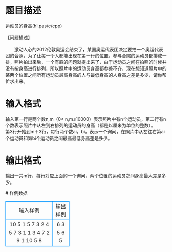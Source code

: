 # 

 
 # 题目描述 
<p>
运动员的身高(hl.pas/c/cpp)<br><br>【问题描述】<br><br>　　激动人心的2012伦敦奥运会结束了，某国奥运代表团决定要拍一个奥运代表团的合照，为了让每一个人都能出现在第一行的位置，参与合照的运动员都排成一排，照片拍出来后，一个有趣的问题就提出来了，由于运动员之间在拍照的时候并没有按身高进行排列，所以照片中的运动员身高都参差不齐，现在想知道照片中的某两个位置之间所有运动员最高身高的人与最低身高的人身高之差是多少，请你帮忙求出来。</p> 

 
 # 输入格式 
<p>
输入第一行是两个数n,m（0< n,m≤10000）表示照片中有n个运动员，第二行有n个数表示照片中从左到右排列的运动员的身高（都是以厘米为单位的整数）。<br>第3行开始到m＋3行，每行两个数ai，bi，表示一个询问，在照片中从左往右第ai个运动员和第bi个运动员之间最高最低身高差是多少。</p> 

 
 # 输出格式 
<p>
输出一共m行，每行对应上面的一个询问，两个位置的运动员之间身高最大差是多少。</p> 
# 样例数据
<style>
        table,table tr th, table tr td { border:1px solid #0094ff; }
        table { width: 200px; min-height: 25px; line-height: 25px; text-align: center; border-collapse: collapse;}   
    </style>
<table>
	<tr>
		<td>输入样例</td>
		<td>输出样例</td>
	</tr>
<tr><td>10 5
1 5 7 3 2 4 5 7 3 1
1 3
4 7
2 9
1 10
5 8
</td><td>6
3
5
6
5</td></tr></table>
